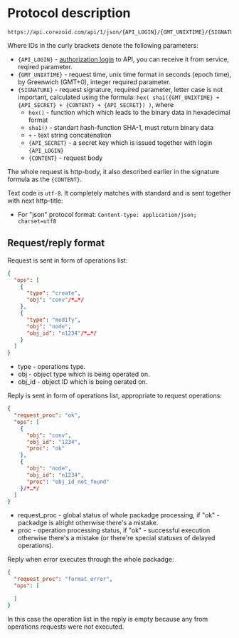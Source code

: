 # Protocol description

```http
https://api.corezoid.com/api/1/json/{API_LOGIN}/{GMT_UNIXTIME}/{SIGNATURE}
```

Where IDs in the curly brackets denote the following parameters:

*   `{API_LOGIN}` - [authorization login](../interface/users_groups.md) to API, you can receive it from service, reqired parameter. 
*   `{GMT_UNIXTIME}` - request time, unix time format in seconds (epoch time), by Greenwich (GMT+0), integer required parameter.
*   `{SIGNATURE}` - request signature, required parameter, letter case is not important, calculated using the formula:
`hex( sha1({GMT_UNIXTIME} + {API_SECRET} + {CONTENT} + {API_SECRET}) )`, where
    *   `hex()` - function which which leads to the binary data in hexadecimal format
    *   `sha1()` - standart hash-function SHA-1, must return binary data 
    *   `+` -  text string concatenation
    *   `{API_SECRET}` - a secret key which is issued together with login `{API_LOGIN}`
    *   `{CONTENT}` - request body

The whole request is http-body, it also described earlier in the signature formula as the `{CONTENT}`. 

Text code is `utf-8`. It completely matches with standard and is sent together with next http-title:
*   For "json" protocol format:
`Content-type: application/json; charset=utf8`

## Request/reply format

Request is sent in form of operations list:
```json
{
  "ops": [
    {
      "type": "create",
      "obj": "conv"/*…*/
    },
    {
      "type": "modify",
      "obj": "node",
      "obj_id": "n1234"/*…*/
    }
  ]
}
```

*   type - operations type.
*   obj - object type which is being operated on.
*   obj_id - object ID which is being oerated on.

Reply is sent in form of operations list, appropriate to request operations:
```json
{
  "request_proc": "ok",
  "ops": [
    {
      "obj": "conv",
      "obj_id": "1234",
      "proc": "ok"
    },
    {
      "obj": "node",
      "obj_id": "n1234",
      "proc": "obj_id_not_found"
    }/*…*/
  ]
}
```
*   request_proc - global status of whole packadge processing, if "ok" - packadge is alright otherwise there's a mistake. 
*   proc - operation processing status, if "ok" - successful execution otherwise there's a mistake (or there're special statuses of delayed operations).

Reply when error executes through the whole packadge:
```json
{
  "request_proc": "format_error",
  "ops": [

  ]
}
```

In this case the operation list in the reply is empty because any from operations requests were not executed.
